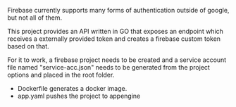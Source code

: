 Firebase currently supports many forms of authentication outside of google, but not all of them.

This project provides an API written in GO that exposes an endpoint which receives a externally provided token and creates a firebase custom token based on that.

For it to work, a firebase project needs to be created and a service account file named "service-acc.json" needs to be generated from the project options and placed in the root folder.

- Dockerfile generates a docker image.
- app.yaml pushes the project to appengine
